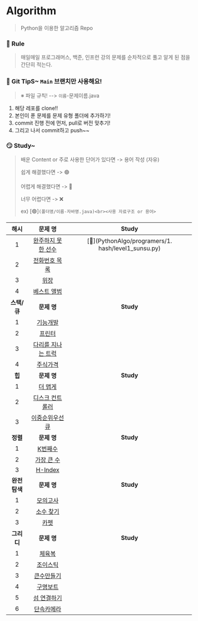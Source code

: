 # Algorithm
> Python을 이용한 알고리즘 Repo 


### 🤡 Rule

> 매일매일 프로그래머스, 백준, 인프런 강의 문제를 순차적으로 풀고 알게 된 점을 간단히 적는다.
>


### 🤣 Git TipS~ `Main` 브랜치만 사용해요!

>  ※ 파일 규칙! -->  `이름`-문제이름.java

1. 해당 레포를 clone!!
2. 본인이 푼 문제를 문제 유형 폴더에 추가하기!
3. commit 진행 전에 먼저, pull로 버전 맞추기!
4. 그리고 나서  commit하고 push~~


### 😏 Study~

> 배운 Content or 주로 사용한 단어가 있다면 -> 용어 작성 (자유)
>
> 쉽게 해결했다면 -> 🟢
>
> 어렵게 해결했다면 -> 🔴
>
> 너무 어렵다면 -> ❌
>
> ex) [🟢]`(폴더명/이름-자바명.java)<br><사용 자료구조 or 용어>`

|   **<c8>해시 </c8>**   |                           문제 명                            |                           Study                            |
| :--------------------: | :----------------------------------------------------------: | :--------------------------------------------------------: |
|           1            | [완주하지 못한 선수](https://programmers.co.kr/learn/courses/30/lessons/42576) | [🔴](PythonAlgo/programers/1. hash/level1_sunsu.py) |
|           2            | [전화번호 목록](https://programmers.co.kr/learn/courses/30/lessons/42577) |                                                            |
|           3            | [위장](https://programmers.co.kr/learn/courses/30/lessons/42578) |                                                            |
|           4            | [베스트 앨범](https://programmers.co.kr/learn/courses/30/lessons/42579) |                                                            |
| **<c8>스택/큐 </c8>**  |                         **문제 명**                          |                         **Study**                          |
|           1            | [기능개발](https://programmers.co.kr/learn/courses/30/lessons/42586) |                                                            |
|           2            | [프린터](https://programmers.co.kr/learn/courses/30/lessons/42587) |                                                            |
|           3            | [다리를 지나는 트럭](https://programmers.co.kr/learn/courses/30/lessons/42583) |                                                            |
|           4            | [주식가격](https://programmers.co.kr/learn/courses/30/lessons/42584) |                                                            |
|    **<c8>힙 </c8>**    |                         **문제 명**                          |                         **Study**                          |
|           1            | [더 맵게](https://programmers.co.kr/learn/courses/30/lessons/42626) |                                                            |
|           2            | [디스크 컨트롤러](https://programmers.co.kr/learn/courses/30/lessons/42627) |                                                            |
|           3            | [이중순위우선큐 ](https://programmers.co.kr/learn/courses/30/lessons/42628) |                                                            |
|   **<c8>정렬 </c8>**   |                         **문제 명**                          |                         **Study**                          |
|           1            | [K번째수](https://programmers.co.kr/learn/courses/30/lessons/42748) |                                                            |
|           2            | [가장 큰 수](https://programmers.co.kr/learn/courses/30/lessons/42746) |                                                            |
|           3            | [H-Index](https://programmers.co.kr/learn/courses/30/lessons/42747) |                                                            |
| **<c8>완전탐색 </c8>** |                         **문제 명**                          |                         **Study**                          |
|           1            | [모의고사](https://programmers.co.kr/learn/courses/30/lessons/42840) |                                                            |
|           2            | [소수 찾기](https://programmers.co.kr/learn/courses/30/lessons/42839) |                                                            |
|           3            | [카펫](https://programmers.co.kr/learn/courses/30/lessons/42842) |                                                            |
|  **<c8>그리디 </c8>**  |                         **문제 명**                          |                         **Study**                          |
|           1            | [체육복](https://programmers.co.kr/learn/courses/30/lessons/42862) |                                                            |
|           2            | [조이스틱](https://programmers.co.kr/learn/courses/30/lessons/42860) |                                                            |
|           3            | [큰수만들기](https://programmers.co.kr/learn/courses/30/lessons/42883) |                                                            |
|           4            | [구명보트](https://programmers.co.kr/learn/courses/30/lessons/42885) |                                                            |
|           5            | [섬 연결하기](https://programmers.co.kr/learn/courses/30/lessons/42861) |                                                            |
|           6            | [단속카메라](https://programmers.co.kr/learn/courses/30/lessons/42884) |                                                            |
